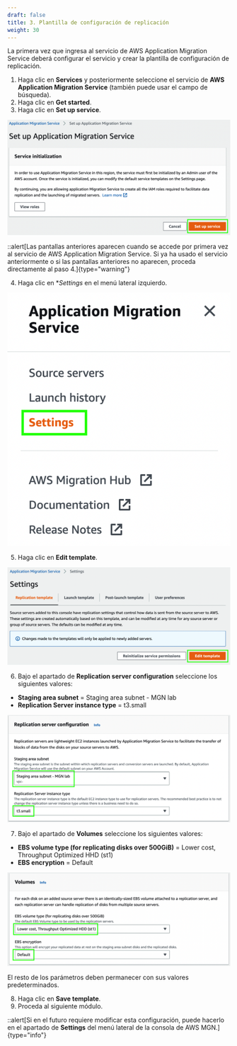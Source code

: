 ```yaml
---
draft: false
title: 3. Plantilla de configuración de replicación
weight: 30
---
```

La primera vez que ingresa al servicio de AWS Application Migration Service deberá configurar el servicio y crear la plantilla de configuración de replicación.

1. Haga clic en **Services** y posteriormente seleccione el servicio de **AWS Application Migration Service** (también puede usar el campo de búsqueda).
2. Haga clic en **Get started**.
3. Haga clic en **Set up service**.

![Set up service](/static/images/mgn/setupservice.png)

::alert[Las pantallas anteriores aparecen cuando se accede por primera vez al servicio de AWS Application Migration Service. Si ya ha usado el servicio anteriormente o si las pantallas anteriores no aparecen, proceda directamente al paso 4.]{type="warning"}

4. Haga clic en **Settings* en el menú lateral izquierdo.

![MGN Settings](/static/images/mgn/mgnsettings.png)

5. Haga clic en **Edit template**.

![Edit template](/static/images/mgn/edittemplate.png)

6. Bajo el apartado de **Replication server configuration** seleccione los siguientes valores:

* **Staging area subnet** = Staging area subnet - MGN lab
* **Replication Server instance type** = t3.small

![Replication server configuration](/static/images/mgn/replicationserverconfiguration.png)

7. Bajo el apartado de **Volumes** seleccione los siguientes valores:

* **EBS volume type (for replicating disks over 500GiB)** = Lower cost, Throughput Optimized HHD (st1)
* **EBS encryption** = Default

![Volumes](/static/images/mgn/volumes.png)

El resto de los parámetros deben permanecer con sus valores predeterminados.

8. Haga clic en **Save template**.
9. Proceda al siguiente módulo.

::alert[Si en el futuro requiere modificar esta configuración, puede hacerlo en el apartado de **Settings** del menú lateral de la consola de AWS MGN.]{type="info"}